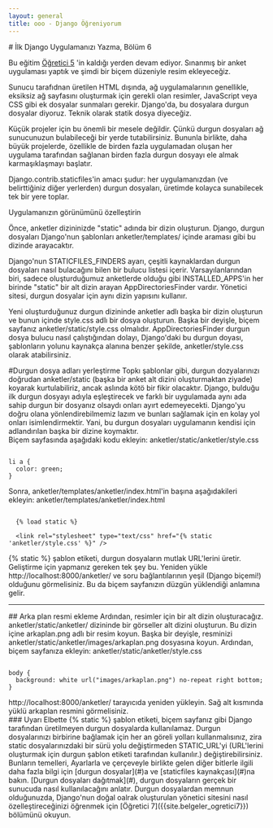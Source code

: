 ```yaml
---
layout: general
title: ooo - Django Öğreniyorum
---
```

<div data-gnl="kaplama" markdown="1">
# İlk Django Uygulamanızı Yazma, Bölüm 6

Bu eğitim [Öğretici 5]({{site.belgeler_ogretici5}}) 'in kaldığı yerden devam ediyor. Sınanmış bir anket uygulaması yaptık ve şimdi bir biçem düzeniyle resim ekleyeceğiz.

Sunucu tarafıdnan üretilen HTML dışında, ağ uygulamalarının genellikle, eksiksiz ağ sayfasını oluşturmak için gerekli olan resimler, JavaScript veya CSS gibi ek dosyalar sunmaları gerekir. Django'da, bu dosyalara durgun dosyalar diyoruz. Teknik olarak statik dosya diyeceğiz.

Küçük projeler için bu önemli bir mesele değildir. Çünkü durgun dosyaları ağ sunucunuzun bulabileceği bir yerde tutabilirsiniz. Bununla birlikte, daha büyük projelerde, özellikle de birden fazla uygulamadan oluşan her uygulama tarafından sağlanan birden fazla durgun dosyayı ele almak karmaşıklaşmayı başlatır.

Django.contrib.staticfiles'in amacı şudur: her uygulamanızdan (ve belirttiğiniz diğer yerlerden) durgun dosyaları, üretimde kolayca sunabilecek tek bir yere toplar.

Uygulamanızın görünümünü özelleştirin

Önce, anketler dizininizde "static" adında bir dizin oluşturun. Django, durgun dosyaları Django'nun şablonları anketler/templates/ içinde araması gibi bu dizinde arayacaktır.

Django'nun STATICFILES_FINDERS ayarı, çeşitli kaynaklardan durgun dosyaları nasıl bulacağını bilen bir bulucu listesi içerir. Varsayılanlarından biri, sadece oluşturduğumuz anketlerde olduğu gibi INSTALLED_APPS'in her birinde "static" bir alt dizin arayan AppDirectoriesFinder vardır. Yönetici sitesi, durgun dosyalar için aynı dizin yapısını kullanır.

Yeni oluşturduğunuz durgun dizininde anketler adlı başka bir dizin oluşturun ve bunun içinde style.css adlı bir dosya oluşturun. Başka bir deyişle, biçem sayfanız anketler/static/style.css olmalıdır. AppDirectoriesFinder durgun dosya bulucu nasıl çalıştığından dolayı, Django'daki bu durgun doyası, şablonların yolunu kaynakça alanına benzer şekilde, anketler/style.css olarak atabilirsiniz.

<div data-bilget="genel" markdown="1">
#Durgun dosya adları yerleştirme
Topkı şablonlar gibi, durgun dozyalarınızı doğrudan anketler/static (başka bir anket alt dizini oluşturmaktan ziyade) koyarak kurtulabiliriz, ancak aslında kötö bir fikir olacaktır. Django, bulduğu ilk durgun dosyayı adıyla eşleştirecek ve farklı bir uygulamada aynı ada sahip durgun bir dosyanız olsaydı onları ayırt edemeyecekti. Django'yu doğru olana yönlendirebilmemiz lazım ve bunları sağlamak için en kolay yol onları isimlendirmektir. Yani, bu durgun dosyaları uygulamanın kendisi için adlandırılan başka bir dizine koymaktır.
</div>
Biçem sayfasında aşağıdaki kodu ekleyin:
anketler/static/anketler/style.css

<pre data-gnl="1 1p"><code class="language-css">
li a {
  color: green;
}
</code></pre>

Sonra, anketler/templates/anketler/index.html'in başına aşağıdakileri ekleyin:
anketler/templates/anketler/index.html
<pre data-gnl="1 1p"><code class="language-html">
  {&#37; load static &#37;}

  &lt;link rel="stylesheet" type="text/css" href="{&#37; static 'anketler/style.css' &#37;}" /&gt;
</code></pre>
{&#37; static &#37;} şablon etiketi, durgun dosyaların mutlak URL'lerini üretir.
Geliştirme için yapmanız gereken tek şey bu. Yeniden yükle http://localhost:8000/anketler/ ve soru bağlantılarının yeşil (Django biçemi!) olduğunu görmelisiniz. Bu da biçem sayfanızın düzgün yüklendiği anlamına gelir.
<hr>
## Arka plan resmi ekleme
Ardından, resimler için bir alt dizin oluşturacağız. anketler/static/anketler/ dizininde bir görseller alt dizini oluşturun. Bu dizin içine arkaplan.png adlı bir resim koyun. Başka bir deyişle, resminizi anketler/static/anketler/images/arkaplan.png dosyasına koyun.
Ardından, biçem sayfanıza ekleyin:
anketler/static/anketler/style.css
<pre data-gnl="1 1p"><code class="language-css">
body {
  background: white url("images/arkaplan.png") no-repeat right bottom;
}
</code></pre>
http://localhost:8000/anketler/ tarayıcıda yeniden yükleyin. Sağ alt kısmında yüklü arkaplan resmini görmelisiniz.
<div data-bilget="uyarı">
### Uyarı
Elbette {&#37; static &#37;} şablon etiketi, biçem sayfanız gibi Django tarafından üretilmeyen durgun dosyalarda kullanılamaz. Durgun dosyalarınızı birbirine bağlamak için her an göreli yolları kullanmalısınız, zira static dosyalarınızdaki bir sürü yolu değiştirmeden STATIC_URL'yi (URL'lerini oluşturmak için durgun şablon etiketi tarafından kullanılır.) değiştirebilirsiniz.
</div>
Bunların temelleri, Ayarlarla ve çerçeveyle birlikte gelen diğer bitlerle ilgili daha fazla bilgi için [durgun dosyalar](#)a ve [staticfiles kaynakçası](#)na bakın. [Durgun dosyaları dağıtmak](#), durgun dosyaların gerçek bir sunucuda nasıl kullanılacağını anlatır.
Durgun dosyalardan memnun olduğunuzda, Django'nun doğal oalrak oluşturulan yönetici sitesini nasıl özelleştireceğinizi öğrenmek için [Öğretici 7]({{site.belgeler_ogretici7}}) bölümünü okuyun.

</div>
